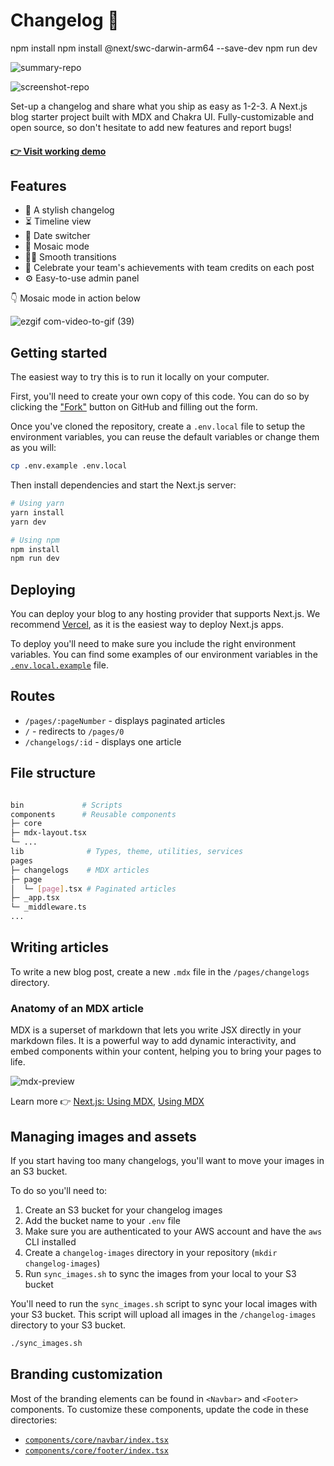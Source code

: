# Changelog 🚀
npm install
npm install @next/swc-darwin-arm64 --save-dev
npm run dev


![summary-repo](https://github.com/juneHQ/changelog/assets/104089773/91b333a5-0e66-420d-b0bf-815e76570501)

![screenshot-repo](https://github.com/juneHQ/changelog/assets/104089773/18ff86a4-3e9f-4fc8-9fab-38fb15b0c8cd)

Set-up a changelog and share what you ship as easy as 1-2-3. A Next.js blog starter project built with MDX and Chakra UI. Fully-customizable and open source, so don't hesitate to add new features and report bugs!

#### [👉 Visit working demo](https://changelog.june.so)

## Features

- 💅 A stylish changelog
- ⏳ Timeline view
- 📆 Date switcher
- 🧩 Mosaic mode
- 🏄‍♀️ Smooth transitions
- 🎉 Celebrate your team's achievements with team credits on each post
- ⚙️ Easy-to-use admin panel

👇 Mosaic mode in action below

![ezgif com-video-to-gif (39)](https://github.com/juneHQ/changelog/assets/104089773/6ae75ac9-2a47-4dc9-9fb0-73cb90dbd2b7)

## Getting started

The easiest way to try this is to run it locally on your computer.

First, you'll need to create your own copy of this code. You can do so by clicking the ["Fork"](https://github.com/juneHQ/changelog/fork) button on GitHub and filling out the form.

Once you've cloned the repository, create a `.env.local` file to setup the environment variables, you can reuse the default variables or change them as you will:

```bash
cp .env.example .env.local
```

Then install dependencies and start the Next.js server:

```bash
# Using yarn
yarn install
yarn dev

# Using npm
npm install
npm run dev
```

## Deploying

You can deploy your blog to any hosting provider that supports Next.js. We recommend [Vercel](https://vercel.com), as it is the easiest way to deploy Next.js apps.

To deploy you'll need to make sure you include the right environment variables. You can find some examples of our environment variables in the [`.env.local.example`](https://github.com/juneHQ/changelog/tree/master/.env.example) file.

## Routes

- `/pages/:pageNumber` - displays paginated articles
- `/` - redirects to `/pages/0`
- `/changelogs/:id` - displays one article

## File structure

```bash

bin             # Scripts
components      # Reusable components
├─ core
├─ mdx-layout.tsx
└─ ...
lib              # Types, theme, utilities, services
pages
├─ changelogs    # MDX articles
├─ page
│  └─ [page].tsx # Paginated articles
├─ _app.tsx
└─ _middleware.ts
...
```

## Writing articles

To write a new blog post, create a new `.mdx` file in the `/pages/changelogs` directory.

### Anatomy of an MDX article

MDX is a superset of markdown that lets you write JSX directly in your markdown files. It is a powerful way to add dynamic interactivity, and embed components within your content, helping you to bring your pages to life.

![mdx-preview](https://github.com/danieljune/changelog/assets/104089773/83a35930-8f4e-4c3d-a077-afcd8251af0b)

Learn more 👉 [Next.js: Using MDX](https://nextjs.org/docs/advanced-features/using-mdx), [Using MDX](https://mdxjs.com/docs/using-mdx/)

## Managing images and assets

If you start having too many changelogs, you'll want to move your images in an S3 bucket.

To do so you'll need to:

1. Create an S3 bucket for your changelog images
2. Add the bucket name to your `.env` file
3. Make sure you are authenticated to your AWS account and have the `aws` CLI installed
4. Create a `changelog-images` directory in your repository (`mkdir changelog-images`)
5. Run `sync_images.sh` to sync the images from your local to your S3 bucket

You'll need to run the `sync_images.sh` script to sync your local images with your S3 bucket. This script will upload all images in the `/changelog-images` directory to your S3 bucket.

```bash
./sync_images.sh
```

## Branding customization

Most of the branding elements can be found in `<Navbar>` and `<Footer>` components. To customize these components, update the code in these directories:

- [`components/core/navbar/index.tsx`](https://github.com/juneHQ/changelog/tree/master/components/core/navbar)
- [`components/core/footer/index.tsx`](https://github.com/juneHQ/changelog/tree/master/components/core/footer)
